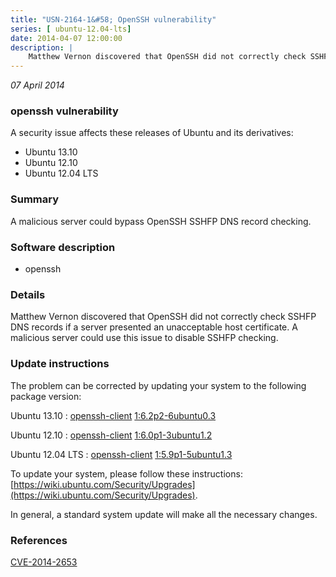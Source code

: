 ```yaml
---
title: "USN-2164-1&#58; OpenSSH vulnerability"
series: [ ubuntu-12.04-lts]
date: 2014-04-07 12:00:00
description: |
    Matthew Vernon discovered that OpenSSH did not correctly check SSHFP DNS records if a server presented an unacceptable host certificate. A malicious server could use this issue to disable SSHFP checking. 
--- 
```

 
 

*07 April 2014*

### openssh vulnerability

A security issue affects these releases of Ubuntu and its derivatives:

* Ubuntu 13.10
* Ubuntu 12.10
* Ubuntu 12.04 LTS

### Summary

A malicious server could bypass OpenSSH SSHFP DNS record checking. 

### Software description

* openssh 

### Details

Matthew Vernon discovered that OpenSSH did not correctly check SSHFP DNS records if a server presented an unacceptable host certificate. A malicious server could use this issue to disable SSHFP checking. 

### Update instructions

The problem can be corrected by updating your system to the following package version:

Ubuntu 13.10
 : [openssh-client](https://launchpad.net/ubuntu/+source/openssh) <span> [1:6.2p2-6ubuntu0.3](https://launchpad.net/ubuntu/+source/openssh/1:6.2p2-6ubuntu0.3) </span> 

Ubuntu 12.10
 : [openssh-client](https://launchpad.net/ubuntu/+source/openssh) <span> [1:6.0p1-3ubuntu1.2](https://launchpad.net/ubuntu/+source/openssh/1:6.0p1-3ubuntu1.2) </span> 

Ubuntu 12.04 LTS
 : [openssh-client](https://launchpad.net/ubuntu/+source/openssh) <span> [1:5.9p1-5ubuntu1.3](https://launchpad.net/ubuntu/+source/openssh/1:5.9p1-5ubuntu1.3) </span> 

To update your system, please follow these instructions: [https://wiki.ubuntu.com/Security/Upgrades](https://wiki.ubuntu.com/Security/Upgrades).

In general, a standard system update will make all the necessary changes. 

### References

 
 [CVE-2014-2653](http://people.ubuntu.com/~ubuntu-security/cve/CVE-2014-2653)
 

